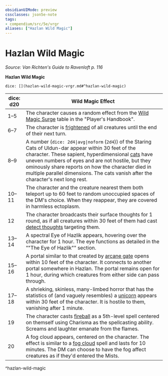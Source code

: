 ```yaml
---
obsidianUIMode: preview
cssclasses: json5e-note
tags:
- compendium/src/5e/vrgr
aliases: ["Hazlan Wild Magic"]
---
```

# Hazlan Wild Magic
*Source: Van Richten's Guide to Ravenloft p. 116* 

**Hazlan Wild Magic**

`dice: [](hazlan-wild-magic-vrgr.md#^hazlan-wild-magic)`

| dice: d20 | Wild Magic Effect |
|-----------|-------------------|
| 1–5 | The character causes a random effect from the [Wild Magic Surge](/3-Mechanics/CLI/tables/wild-magic-surge.md) table in the "Player's Handbook". |
| 6–7 | The character is [frightened](/3-Mechanics/CLI/rules/conditions.md#frightened) of all creatures until the end of their next turn. |
| 8–9 | A number (`dice: 2d4\|avg\|noform` (`2d4`)) of the Staring Cats of Uldun-dar appear within 30 feet of the character. These sapient, hyperdimensional [cats](/3-Mechanics/CLI/bestiary/beast/cat.md) have uneven numbers of eyes and are not hostile, but they ominously share reports on how the character died in multiple parallel dimensions. The cats vanish after the character's next long rest. |
| 10–11 | The character and the creature nearest them both teleport up to 60 feet to random unoccupied spaces of the DM's choice. When they reappear, they are covered in harmless ectoplasm. |
| 12 | The character broadcasts their surface thoughts for 1 round, as if all creatures within 30 feet of them had cast [detect thoughts](/3-Mechanics/CLI/spells/detect-thoughts.md) targeting them. |
| 13–14 | A spectral Eye of Hazlik appears, hovering over the character for 1 hour. The eye functions as detailed in the ""The Eye of Hazlik"" section. |
| 15–16 | A portal similar to that created by [arcane gate](/3-Mechanics/CLI/spells/arcane-gate.md) opens within 10 feet of the character. It connects to another portal somewhere in Hazlan. The portal remains open for 1 hour, during which creatures from either side can pass through. |
| 17–18 | A shrieking, skinless, many-limbed horror that has the statistics of (and vaguely resembles) a [unicorn](/3-Mechanics/CLI/bestiary/celestial/unicorn.md) appears within 30 feet of the character. It is hostile to them, vanishing after 1 minute. |
| 19 | The character casts [fireball](/3-Mechanics/CLI/spells/fireball.md) as a 5th-level spell centered on themself using Charisma as the spellcasting ability. Screams and laughter emanate from the flames. |
| 20 | A fog cloud appears, centered on the character. The effect is similar to a [fog cloud](/3-Mechanics/CLI/spells/fog-cloud.md) spell and lasts for 10 minutes. The DM can choose to have the fog affect creatures as if they'd entered the Mists. |
^hazlan-wild-magic